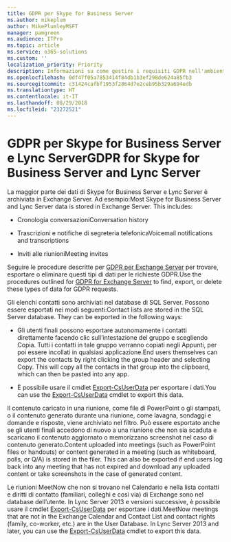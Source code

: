 ```yaml
---
title: GDPR per Skype for Business Server
ms.author: mikeplum
author: MikePlumleyMSFT
manager: pamgreen
ms.audience: ITPro
ms.topic: article
ms.service: o365-solutions
ms.custom: ''
localization_priority: Priority
description: Informazioni su come gestire i requisiti GDPR nell'ambiente Skype for Business Server e Lync Server locale.
ms.openlocfilehash: 0df47f05a7853414f84db1b3ef298de624a85fb3
ms.sourcegitcommit: c31424cafbf1953f2864d7e2ceb95b329a694edb
ms.translationtype: HT
ms.contentlocale: it-IT
ms.lasthandoff: 08/29/2018
ms.locfileid: "23272521"
---
```

# <a name="gdpr-for-skype-for-business-server-and-lync-server"></a><span data-ttu-id="971ab-103">GDPR per Skype for Business Server e Lync Server</span><span class="sxs-lookup"><span data-stu-id="971ab-103">GDPR for Skype for Business Server and Lync Server</span></span>

<span data-ttu-id="971ab-p101">La maggior parte dei dati di Skype for Business Server e Lync Server è archiviata in Exchange Server. Ad esempio:</span><span class="sxs-lookup"><span data-stu-id="971ab-p101">Most Skype for Business Server and Lync Server data is stored in Exchange Server. This includes:</span></span>

-   <span data-ttu-id="971ab-106">Cronologia conversazioni</span><span class="sxs-lookup"><span data-stu-id="971ab-106">Conversation history</span></span>

-   <span data-ttu-id="971ab-107">Trascrizioni e notifiche di segreteria telefonica</span><span class="sxs-lookup"><span data-stu-id="971ab-107">Voicemail notifications and transcriptions</span></span>

-   <span data-ttu-id="971ab-108">Inviti alle riunioni</span><span class="sxs-lookup"><span data-stu-id="971ab-108">Meeting invites</span></span>

<span data-ttu-id="971ab-109">Seguire le procedure descritte per [GDPR per Exchange Server](gdpr-for-exchange-server.md) per trovare, esportare o eliminare questi tipi di dati per le richieste GDPR.</span><span class="sxs-lookup"><span data-stu-id="971ab-109">Use the procedures outlined for [GDPR for Exchange Server](gdpr-for-exchange-server.md) to find, export, or delete these types of data for GDPR requests.</span></span>

<span data-ttu-id="971ab-p102">Gli elenchi contatti sono archiviati nel database di SQL Server. Possono essere esportati nei modi seguenti:</span><span class="sxs-lookup"><span data-stu-id="971ab-p102">Contact lists are stored in the SQL Server database. They can be exported in the following ways:</span></span>

-   <span data-ttu-id="971ab-p103">Gli utenti finali possono esportare autonomamente i contatti direttamente facendo clic sull’intestazione del gruppo e scegliendo Copia. Tutti i contatti in tale gruppo verranno copiati negli Appunti, per poi essere incollati in qualsiasi applicazione.</span><span class="sxs-lookup"><span data-stu-id="971ab-p103">End users themselves can export the contacts by right clicking the group header and selecting Copy. This will copy all the contacts in that group into the clipboard, which can then be pasted into any app.</span></span>

-   <span data-ttu-id="971ab-114">È possibile usare il cmdlet [Export-CsUserData](https://docs.microsoft.com/it-IT/powershell/module/skype/export-csuserdata) per esportare i dati.</span><span class="sxs-lookup"><span data-stu-id="971ab-114">You can use the [Export-CsUserData](https://docs.microsoft.com/it-IT/powershell/module/skype/export-csuserdata) cmdlet to export this data.</span></span>

<span data-ttu-id="971ab-p104">Il contenuto caricato in una riunione, come file di PowerPoint o gli stampati, o il contenuto generato durante una riunione, come lavagna, sondaggi e domande e risposte, viene archiviato nel filtro. Può essere esportato anche se gli utenti finali accedono di nuovo a una riunione che non sia scaduta e scaricano il contenuto aggiornato o memorizzano screenshot nel caso di contenuto generato.</span><span class="sxs-lookup"><span data-stu-id="971ab-p104">Content uploaded into meetings (such as PowerPoint files or handouts) or content generated in a meeting (such as whiteboard, polls, or Q/A) is stored in the filer. This can also be exported if end users log back into any meeting that has not expired and download any uploaded content or take screenshots in the case of generated content.</span></span>

<span data-ttu-id="971ab-p105">Le riunioni MeetNow che non si trovano nel Calendario e nella lista contatti e diritti di contatto (familiari, colleghi e così via) di Exchange sono nel database dell’utente. In Lync Server 2013 e versioni successive, è possibile usare il cmdlet [Export-CsUserData](https://docs.microsoft.com/it-IT/powershell/module/skype/export-csuserdata) per esportare i dati.</span><span class="sxs-lookup"><span data-stu-id="971ab-p105">MeetNow meetings that are not in the Exchange Calendar and Contact List and contact rights (family, co-worker, etc.) are in the User Database. In Lync Server 2013 and later, you can use the [Export-CsUserData](https://docs.microsoft.com/it-IT/powershell/module/skype/export-csuserdata) cmdlet to export this data.</span></span>
